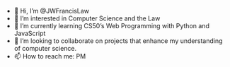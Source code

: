 - 👋 Hi, I’m @JWFrancisLaw
- 👀 I’m interested in Computer Science and the Law 
- 🌱 I’m currently learning CS50’s Web Programming with Python and JavaScript 
- 💞️ I’m looking to collaborate on projects that enhance my understanding of computer science. 
- 📫 How to reach me: PM 

<!---
JWFrancisLaw/JWFrancisLaw is a ✨ special ✨ repository because its `README.md` (this file) appears on your GitHub profile.
You can click the Preview link to take a look at your changes.
--->
